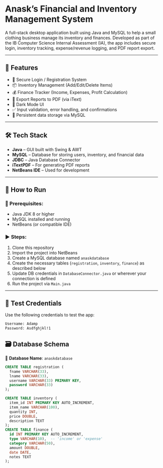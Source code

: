 # Anask’s Financial and Inventory Management System

A full-stack desktop application built using Java and MySQL to help a small clothing business manage its inventory and finances. Developed as part of the IB Computer Science Internal Assessment (IA), the app includes secure login, inventory tracking, expense/revenue logging, and PDF report export.

---

## 🧩 Features

- 🔐 Secure Login / Registration System  
- 📦 Inventory Management (Add/Edit/Delete Items)  
- 💰 Finance Tracker (Income, Expenses, Profit Calculation)  
- 📄 Export Reports to PDF (via iText)  
- 🌙 Dark Mode UI  
- ✅ Input validation, error handling, and confirmations  
- 💾 Persistent data storage via MySQL  

---

## 🛠️ Tech Stack

- **Java** – GUI built with Swing & AWT  
- **MySQL** – Database for storing users, inventory, and financial data  
- **JDBC** – Java Database Connector  
- **iTextPDF** – For generating PDF reports  
- **NetBeans IDE** – Used for development  

---

## 🚀 How to Run

### 🧰 Prerequisites:

- Java JDK 8 or higher  
- MySQL installed and running  
- NetBeans (or compatible IDE)

### ▶️ Steps:

1. Clone this repository  
2. Import the project into NetBeans  
3. Create a MySQL database named `anaskdatabase`  
4. Create the necessary tables (`registration`, `inventory`, `finance`) as described below  
5. Update DB credentials in `DatabaseConnector.java` or wherever your connection is defined  
6. Run the project via `Main.java`

---

## 🧪 Test Credentials

Use the following credentials to test the app:

```txt
Username: Adamp
Password: Asdfghjkl!1
```

## 🗃️ Database Schema

📌 **Database Name**: `anaskdatabase`


```sql
CREATE TABLE registration (
  fname VARCHAR(33),
  lname VARCHAR(33),
  username VARCHAR(33) PRIMARY KEY,
  password VARCHAR(33)
);

CREATE TABLE inventory (
  item_id INT PRIMARY KEY AUTO_INCREMENT,
  item_name VARCHAR(100),
  quantity INT,
  price DOUBLE,
  description TEXT
);
CREATE TABLE finance (
  id INT PRIMARY KEY AUTO_INCREMENT,
  type VARCHAR(10),  -- 'income' or 'expense'
  category VARCHAR(50),
  amount DOUBLE,
  date DATE,
  notes TEXT
);
```
